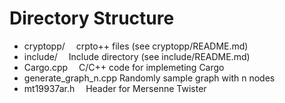 # Directory Structure
* cryptopp/  crpto++ files (see cryptopp/README.md)
* include/  Include directory (see include/README.md)
* Cargo.cpp  C/C++ code for implemeting Cargo
* generate_graph_n.cpp  Randomly sample graph with n nodes
* mt19937ar.h  Header for Mersenne Twister
